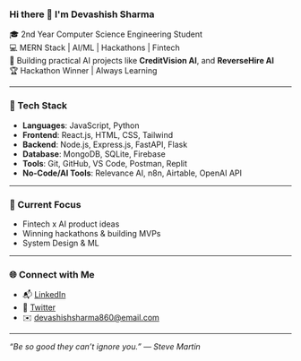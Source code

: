 ### Hi there 👋 I'm Devashish Sharma

🎓 2nd Year Computer Science Engineering Student  
💻 MERN Stack | AI/ML | Hackathons | Fintech  
🚀 Building practical AI projects like **CreditVision AI**, and **ReverseHire AI**  
🏆 Hackathon Winner | Always Learning

---

### 🔧 Tech Stack
- **Languages**:  JavaScript, Python
- **Frontend**: React.js, HTML, CSS, Tailwind
- **Backend**: Node.js, Express.js, FastAPI, Flask
- **Database**: MongoDB, SQLite, Firebase
- **Tools**: Git, GitHub, VS Code, Postman, Replit
- **No-Code/AI Tools**: Relevance AI, n8n, Airtable, OpenAI API

---

### 🧠 Current Focus
- Fintech x AI product ideas  
- Winning hackathons & building MVPs  
- System Design & ML  

---

### 🌐 Connect with Me
- 📬 [LinkedIn](https://www.linkedin.com/in/devashish-sharma-542961315/)
- 💬 [Twitter](https://x.com/SDEVASHISH01)
- ✉️ devashishsharma860@email.com

---

*“Be so good they can’t ignore you.” — Steve Martin*


